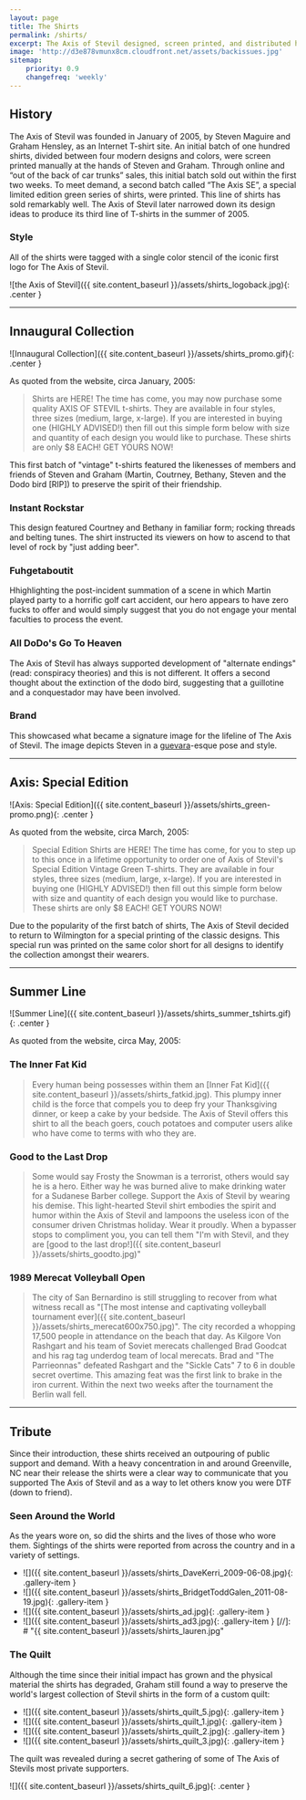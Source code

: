 ```yaml
---
layout: page
title: The Shirts
permalink: /shirts/
excerpt: The Axis of Stevil designed, screen printed, and distributed hundreds of t-shirts using modern designs and colors.
image: 'http://d3e878vmunx8cm.cloudfront.net/assets/backissues.jpg'
sitemap:
    priority: 0.9
    changefreq: 'weekly'
---
```


## History

The Axis of Stevil was founded in January of 2005, by Steven Maguire and Graham Hensley, as an Internet T-shirt site. An initial batch of one hundred shirts, divided between four modern designs and colors, were screen printed manually at the hands of Steven and Graham. Through online and “out of the back of car trunks” sales, this initial batch sold out within the first two weeks. To meet demand, a second batch called “The Axis SE”, a special limited edition green series of shirts, were printed. This line of shirts has sold remarkably well. The Axis of Stevil later narrowed down its design ideas to produce its third line of T-shirts in the summer of 2005.

### Style

All of the shirts were tagged with a single color stencil of the iconic first logo for The Axis of Stevil.

![the Axis of Stevil]({{ site.content_baseurl }}/assets/shirts_logoback.jpg){: .center }

* * *

## Innaugural Collection

![Innaugural Collection]({{ site.content_baseurl }}/assets/shirts_promo.gif){: .center }

As quoted from the website, circa January, 2005:

> Shirts are HERE! The time has come, you may now purchase some quality AXIS OF STEVIL t-shirts. They are available in four styles, three sizes (medium, large, x-large). If you are interested in buying one (HIGHLY ADVISED!) then fill out this simple form below with size and quantity of each design you would like to purchase. These shirts are only $8 EACH! GET YOURS NOW!

This first batch of "vintage" t-shirts featured the likenesses of members and friends of Steven and Graham (Martin, Coutrney, Bethany, Steven and the Dodo bird [RIP]) to preserve the spirit of their friendship.

### Instant Rockstar

This design featured Courtney and Bethany in familiar form; rocking threads and belting tunes. The shirt instructed its viewers on how to ascend to that level of rock by "just adding beer".

### Fuhgetaboutit

Hhighlighting the post-incident summation of a scene in which Martin played party to a horrific golf cart accident, our hero appears to have zero fucks to offer and would simply suggest that you do not engage your mental faculties to process the event.

### All DoDo's Go To Heaven

The Axis of Stevil has always supported development of "alternate endings" (read: conspiracy theories) and this is not different. It offers a second thought about the extinction of the dodo bird, suggesting that a guillotine and a conquestador may have been involved.

### Brand

This showcased what became a signature image for the lifeline of The Axis of Stevil. The image depicts Steven in a [guevara](https://www.google.com/search?q=che+guevara)-esque pose and style.

* * *

## Axis: Special Edition

![Axis: Special Edition]({{ site.content_baseurl }}/assets/shirts_green-promo.png){: .center }

As quoted from the website, circa March, 2005:

> Special Edition Shirts are HERE! The time has come, for you to step up to this once in a lifetime opportunity to order one of Axis of Stevil's Special Edition Vintage Green T-shirts. They are available in four styles, three sizes (medium, large, x-large). If you are interested in buying one (HIGHLY ADVISED!) then fill out this simple form below with size and quantity of each design you would like to purchase. These shirts are only $8 EACH! GET YOURS NOW!

Due to the popularity of the first batch of shirts, The Axis of Stevil decided to return to Wilmington for a special printing of the classic designs. This special run was printed on the same color short for all designs to identify the collection amongst their wearers.

* * *

## Summer Line

![Summer Line]({{ site.content_baseurl }}/assets/shirts_summer_tshirts.gif){: .center }

As quoted from the website, circa May, 2005:

### The Inner Fat Kid

> Every human being possesses within them an [Inner Fat Kid]({{ site.content_baseurl }}/assets/shirts_fatkid.jpg). This plumpy inner child is the force that compels you to deep fry your Thanksgiving dinner, or keep a cake by your bedside. The Axis of Stevil offers this shirt to all the beach goers, couch potatoes and computer users alike who have come to terms with who they are.

### Good to the Last Drop

> Some would say Frosty the Snowman is a terrorist, others would say he is a hero. Either way he was burned alive to make drinking water for a Sudanese Barber college. Support the Axis of Stevil by wearing his demise. This light-hearted Stevil shirt embodies the spirit and humor within the Axis of Stevil and lampoons the useless icon of the consumer driven Christmas holiday. Wear it proudly. When a bypasser stops to compliment you, you can tell them "I'm with Stevil, and they are [good to the last drop!]({{ site.content_baseurl }}/assets/shirts_goodto.jpg)"

### 1989 Merecat Volleyball Open

> The city of San Bernardino is still struggling to recover from what witness recall as "[The most intense and captivating volleyball tournament ever]({{ site.content_baseurl }}/assets/shirts_merecat600x750.jpg)". The city recorded a whopping 17,500 people in attendance on the beach that day. As Kilgore Von Rashgart and his team of Soviet merecats challenged Brad Goodcat and his rag tag underdog team of local merecats. Brad and "The Parrieonnas" defeated Rashgart and the "Sickle Cats" 7 to 6 in double secret overtime. This amazing feat was the first link to brake in the iron current. Within the next two weeks after the tournament the Berlin wall fell.

* * *

## Tribute

Since their introduction, these shirts received an outpouring of public support and demand. With a heavy concentration in and around Greenville, NC near their release the shirts were a clear way to communicate that you supported The Axis of Stevil and as a way to let others know you were DTF (down to friend).

### Seen Around the World

As the years wore on, so did the shirts and the lives of those who wore them. Sightings of the shirts were reported from across the country and in a variety of settings.

*   ![]({{ site.content_baseurl }}/assets/shirts_DaveKerri_2009-06-08.jpg){: .gallery-item }
*   ![]({{ site.content_baseurl }}/assets/shirts_BridgetToddGalen_2011-08-19.jpg){: .gallery-item }
*   ![]({{ site.content_baseurl }}/assets/shirts_ad.jpg){: .gallery-item }
*   ![]({{ site.content_baseurl }}/assets/shirts_ad3.jpg){: .gallery-item }
[//]: # "{{ site.content_baseurl }}/assets/shirts_lauren.jpg"

### The Quilt

Although the time since their initial impact has grown and the physical material the shirts has degraded, Graham still found a way to preserve the world's largest collection of Stevil shirts in the form of a custom quilt:

*   ![]({{ site.content_baseurl }}/assets/shirts_quilt_5.jpg){: .gallery-item }
*   ![]({{ site.content_baseurl }}/assets/shirts_quilt_1.jpg){: .gallery-item }
*   ![]({{ site.content_baseurl }}/assets/shirts_quilt_2.jpg){: .gallery-item }
*   ![]({{ site.content_baseurl }}/assets/shirts_quilt_3.jpg){: .gallery-item }

The quilt was revealed during a secret gathering of some of The Axis of Stevils most private supporters.

![]({{ site.content_baseurl }}/assets/shirts_quilt_6.jpg){: .center }

